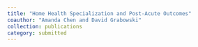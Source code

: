 ```yaml
---
title: "Home Health Specialization and Post-Acute Outcomes"
coauthor: "Amanda Chen and David Grabowski"
collection: publications
category: submitted
---
```

